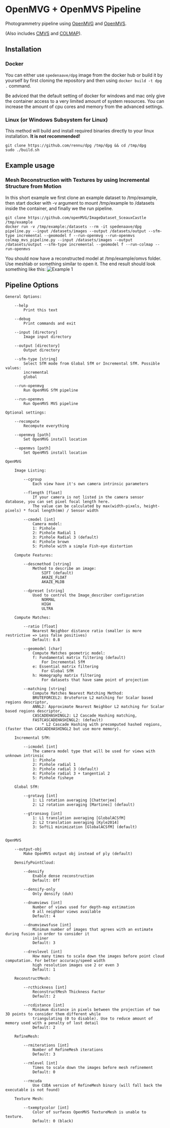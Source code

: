 # OpenMVG + OpenMVS Pipeline

Photogrammetry pipeline using [OpenMVG](https://github.com/openMVG/openMVG) and [OpenMVS](https://github.com/cdcseacave/openMVS).

(Also includes [CMVS](https://github.com/pmoulon/CMVS-PMVS) and [COLMAP](https://github.com/colmap/colmap)).

## Installation

### Docker

You can either use `spedenaave/dpg` image from the docker hub or build it by yourself by first cloning the repository and then using `docker build -t dpg .` command.

Be adviced that the default setting of docker for windows and mac only give the container access to a very limited amount of system resources. You can increase the amount of cpu cores and memory from the advanced settings.

### Linux (or Windows Subsystem for Linux)

This method will build and install required binaries directly to your linux installation. **It is not recommended!**

```
git clone https://github.com/rennu/dpg /tmp/dpg && cd /tmp/dpg
sudo ./build.sh
```

## Example usage

### Mesh Reconstruction with Textures by using Incremental Structure from Motion

In this short example we first clone an example dataset to /tmp/example, then start docker with -v argument to mount /tmp/example to /datasets inside the container, and finally we the run pipeline.

```
git clone https://github.com/openMVG/ImageDataset_SceauxCastle /tmp/example
docker run -v /tmp/example:/datasets --rm -it spedenaave/dpg
pipeline.py --input /datasets/images --output /datasets/output --sfm-type incremental --geomodel f --run-openmvg --run-openmvs
colmap_mvs_pipeline.py --input /datasets/images --output /datasets/output --sfm-type incremental --geomodel f --run-colmap --run-openmvs
```

You should now have a reconstructed model at /tmp/example/omvs folder. Use meshlab or something similar to open it. The end result should look something like this:
![Example 1](https://i.imgur.com/CpSs2SE.jpg)

## Pipeline Options

    General Options:

        --help
            Print this text

        --debug
            Print commands and exit

        --input [directory]
            Image input directory

        --output [directory]
            Output directory

        --sfm-type [string]
            Select SfM mode from Global SfM or Incremental SfM. Possible values:
            incremental
            global

        --run-openmvg
            Run OpenMVG SfM pipeline

        --run-openmvs
            Run OpenMVS MVS pipeline

    Optional settings:

        --recompute
            Recompute everything

        --openmvg [path]
            Set OpenMVG install location

        --openmvs [path]
            Set OpenMVS install location

    OpenMVG

        Image Listing:

            --cgroup
                Each view have it's own camera intrinsic parameters

            --flength [float]
                If your camera is not listed in the camera sensor database, you can set pixel focal length here.
                The value can be calculated by max(width-pixels, height-pixels) * focal length(mm) / Sensor width

            --cmodel [int]
                Camera model:
                1: Pinhole
                2: Pinhole Radial 1
                3: Pinhole Radial 3 (default)
                4: Pinhole brown
                5: Pinhole with a simple Fish-eye distortion

        Compute Features:

            --descmethod [string]
                Method to describe an image:
                    SIFT (default)
                    AKAZE_FLOAT
                    AKAZE_MLDB

            --dpreset [string]
                Used to control the Image_describer configuration
                    NORMAL
                    HIGH
                    ULTRA

        Compute Matches:

            --ratio [float]
                Nearest Neighbor distance ratio (smaller is more restrictive => Less false positives)
                Default: 0.8

            --geomodel [char]
                Compute Matches geometric model:
                f: Fundamental matrix filtering (default)
                    For Incremental SfM
                e: Essential matrix filtering
                    For Global SfM
                h: Homography matrix filtering
                    For datasets that have same point of projection

            --matching [string]
                Compute Matches Nearest Matching Method:
                BRUTEFORCEL2: BruteForce L2 matching for Scalar based regions descriptor,
                ANNL2: Approximate Nearest Neighbor L2 matching for Scalar based regions descriptor,
                CASCADEHASHINGL2: L2 Cascade Hashing matching,
                FASTCASCADEHASHINGL2: (default)
                    * L2 Cascade Hashing with precomputed hashed regions, (faster than CASCADEHASHINGL2 but use more memory).

        Incremental SfM:

            --icmodel [int]
                The camera model type that will be used for views with unknown intrinsic
                1: Pinhole
                2: Pinhole radial 1
                3: Pinhole radial 3 (default)
                4: Pinhole radial 3 + tangential 2
                5: Pinhole fisheye

        Global SfM:

            --grotavg [int]
                1: L1 rotation averaging [Chatterjee]
                2: L2 rotation averaging [Martinec] (default)

            --gtransavg [int]
                1: L1 translation averaging [GlobalACSfM]
                2: L2 translation averaging [Kyle2014]
                3: SoftL1 minimization [GlobalACSfM] (default)


    OpenMVS

        --output-obj
            Make OpenMVS output obj instead of ply (default)

        DensifyPointCloud:

            --densify
                Enable dense reconstruction
                Default: Off

            --densify-only
                Only densify (duh)

            --dnumviews [int]
                Number of views used for depth-map estimation
                0 all neighbor views available
                Default: 4

            --dnumviewsfuse [int]
                Minimum number of images that agrees with an estimate during fusion in order to consider it
                inliner
                Default: 3

            --dreslevel [int]
                How many times to scale down the images before point cloud computation. For better accuracy/speed width
                high resolution images use 2 or even 3
                Default: 1

        ReconstructMesh:

            --rcthickness [int]
                ReconstructMesh Thickness Factor
                Default: 2

            --rcdistance [int]
                Minimum distance in pixels between the projection of two 3D points to consider them different while
                triangulating (0 to disable). Use to reduce amount of memory used with a penalty of lost detail
                Default: 2

        RefineMesh:

            --rmiterations [int]
                Number of RefineMesh iterations
                Default: 3

            --rmlevel [int]
                Times to scale down the images before mesh refinement
                Default: 0

            --rmcuda
                Use CUDA version of RefineMesh binary (will fall back the executable is not found)

        Texture Mesh:

            --txemptycolor [int]
                Color of surfaces OpenMVS TextureMesh is unable to texture.
                Default: 0 (black)
